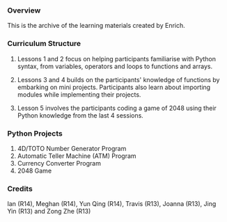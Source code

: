 ### Overview

This is the archive of the learning materials created by Enrich.

### Curriculum Structure

1. Lessons 1 and 2 focus on helping participants familiarise with Python syntax, from variables, operators and loops to functions and arrays.

2. Lessons 3 and 4 builds on the participants' knowledge of functions by embarking on mini projects. Participants also learn about importing modules while implementing their projects.

3. Lesson 5 involves the participants coding a game of 2048 using their Python knowledge from the last 4 sessions.


### Python Projects

1. 4D/TOTO Number Generator Program
2. Automatic Teller Machine (ATM) Program
3. Currency Converter Program
4. 2048 Game 

### Credits

Ian (R14), Meghan (R14), Yun Qing (R14), Travis (R13), Joanna (R13), Jing Yin (R13) and Zong Zhe (R13)
